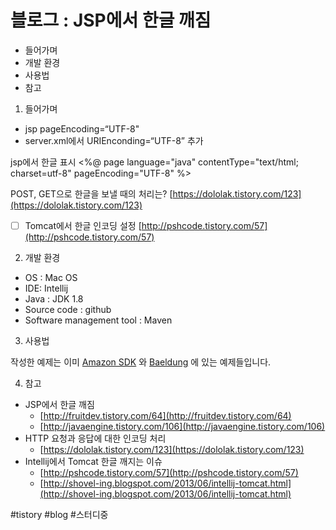 # 블로그 : JSP에서 한글 깨짐
* 들어가며
* 개발 환경
* 사용법
* 참고

1. 들어가며

* jsp pageEncoding=“UTF-8"
* server.xml에서 URIEnconding=“UTF-8” 추가

jsp에서 한글 표시
<%@ page language="java" contentType="text/html; charset=utf-8" pageEncoding="UTF-8" %>

POST, GET으로 한글을 보낼 때의 처리는?
[https://dololak.tistory.com/123](https://dololak.tistory.com/123)

- [ ] Tomcat에서 한글 인코딩 설정
[http://pshcode.tistory.com/57](http://pshcode.tistory.com/57)

2. 개발 환경

* OS : Mac OS
* IDE: Intellij
* Java : JDK 1.8
* Source code : github
* Software management tool : Maven

3. 사용법

작성한 예제는 이미 [Amazon SDK](https://docs.aws.amazon.com/ko_kr/sdk-for-java/v1/developer-guide/examples-s3.html) 와 [Baeldung](https://www.baeldung.com/aws-s3-java) 에 있는 예제들입니다. 

4. 참고

* JSP에서 한글 깨짐
	* [http://fruitdev.tistory.com/64](http://fruitdev.tistory.com/64)
	* [http://javaengine.tistory.com/106](http://javaengine.tistory.com/106)
* HTTP 요청과 응답에 대한 인코딩 처리
	* [https://dololak.tistory.com/123](https://dololak.tistory.com/123)
* Intellij에서 Tomcat 한글 깨지는 이슈
	* [http://pshcode.tistory.com/57](http://pshcode.tistory.com/57)
	* [http://shovel-ing.blogspot.com/2013/06/intellij-tomcat.html](http://shovel-ing.blogspot.com/2013/06/intellij-tomcat.html)

#tistory #blog #스터디중